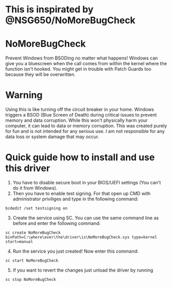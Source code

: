 # This is inspirated by @NSG650/NoMoreBugCheck

# NoMoreBugCheck
Prevent Windows from BSODing no matter what happens!
Windows can give you a bluescreen when the call comes from within the kernel where the function isn't hooked.
You might get in trouble with Patch Guards too because they will be overwritten.

# Warning
Using this is like turning off the circuit breaker in your home. Windows triggers a BSOD (Blue Screen of Death) during critical issues to prevent memory and data corruption. While this won't physically harm your computer, it can lead to data or memory corruption. This was created purely for fun and is not intended for any serious use. I am not responsible for any data loss or system damage that may occur.

# Quick guide how to install and use this driver
1. You have to disable secure boot in your BIOS/UEFI settings (You can't do it from Windows).
2. Then you have to enable test signing. For that open up CMD with administrator priviliges and type in the following command:
```
bcdedit /set testsigning on
```
3. Create the service using SC. You can use the same command line as before and enter the following command:
```
sc create NoMoreBugCheck binPath=C:\where\ever\the\driver\is\NoMoreBugCheck.sys type=kernel start=manual
```
4. Run the service you just created! Now enter this command:
```
sc start NoMoreBugCheck
```
5. If you want to revert the changes just unload the driver by running
```
sc stop NoMoreBugCheck
```
